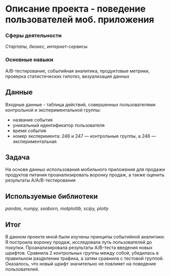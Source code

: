 # Описание проекта - поведение пользователей моб. приложения

### Сферы деятельности

*Стартапы, бизнес, интернет-сервисы*

### Основные навыки

A/B-тестирование, событийная аналитика, продуктовые метрики, проверка статистических гипотез, визуализация данных

## Данные

Входные данные - таблица действий, совершенных пользователями контрольной и экспериментальной группы:
- название события
- уникальный идентификатор пользователя
- время события
- номер эксперимента: 246 и 247 — контрольные группы, а 248 — экспериментальная


## Задача

На основе данных использования мобильного приложения для продажи продуктов питания проанализировать воронку продаж, а также оценить результаты A/A/B-тестирования 

## Используемые библиотеки

*pandas, numpy, seaborn, matplotlib, scipy, plotly*

## Итог

В данном проекте мной были изучены принципы событийной аналитики. Я построила воронку продаж, исследовала путь пользователей до покупки. Проанализировала результаты A/B-теста введения новых шрифтов. Сравнила 2 контрольных группы между собой, убедилась в правильном разделении трафика, а затем сравнила с тестовой группой. Оказалось, что новый шрифт значительно не повлияет на поведение пользователей.
